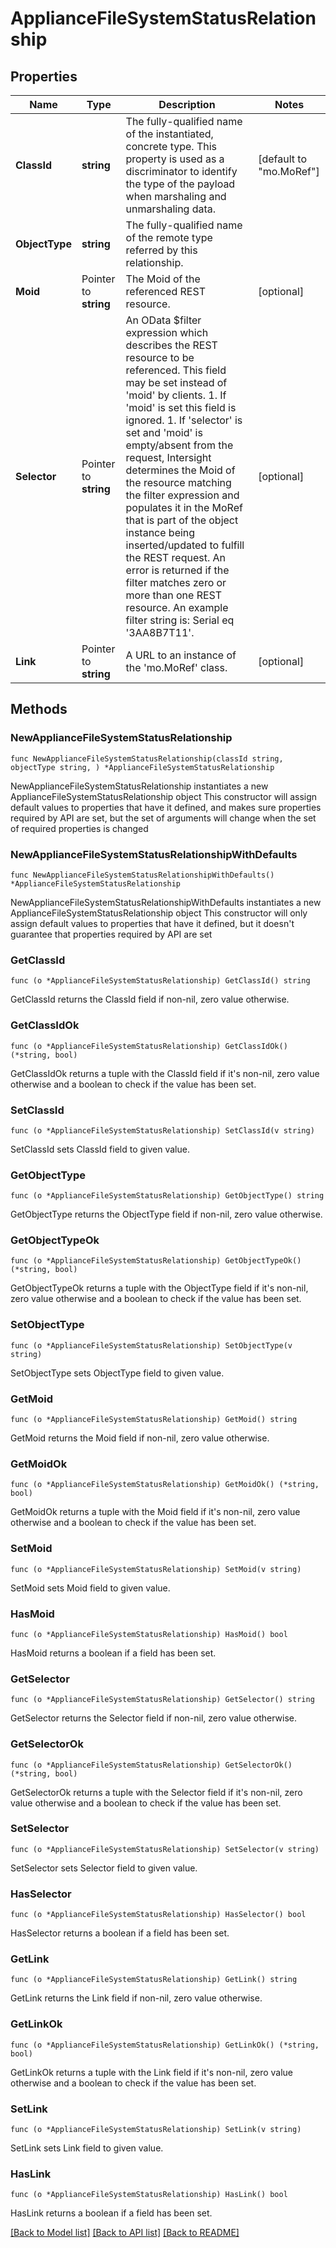 # ApplianceFileSystemStatusRelationship

## Properties

Name | Type | Description | Notes
------------ | ------------- | ------------- | -------------
**ClassId** | **string** | The fully-qualified name of the instantiated, concrete type. This property is used as a discriminator to identify the type of the payload when marshaling and unmarshaling data. | [default to "mo.MoRef"]
**ObjectType** | **string** | The fully-qualified name of the remote type referred by this relationship. | 
**Moid** | Pointer to **string** | The Moid of the referenced REST resource. | [optional] 
**Selector** | Pointer to **string** | An OData $filter expression which describes the REST resource to be referenced. This field may be set instead of &#39;moid&#39; by clients. 1. If &#39;moid&#39; is set this field is ignored. 1. If &#39;selector&#39; is set and &#39;moid&#39; is empty/absent from the request, Intersight determines the Moid of the resource matching the filter expression and populates it in the MoRef that is part of the object instance being inserted/updated to fulfill the REST request. An error is returned if the filter matches zero or more than one REST resource. An example filter string is: Serial eq &#39;3AA8B7T11&#39;. | [optional] 
**Link** | Pointer to **string** | A URL to an instance of the &#39;mo.MoRef&#39; class. | [optional] 

## Methods

### NewApplianceFileSystemStatusRelationship

`func NewApplianceFileSystemStatusRelationship(classId string, objectType string, ) *ApplianceFileSystemStatusRelationship`

NewApplianceFileSystemStatusRelationship instantiates a new ApplianceFileSystemStatusRelationship object
This constructor will assign default values to properties that have it defined,
and makes sure properties required by API are set, but the set of arguments
will change when the set of required properties is changed

### NewApplianceFileSystemStatusRelationshipWithDefaults

`func NewApplianceFileSystemStatusRelationshipWithDefaults() *ApplianceFileSystemStatusRelationship`

NewApplianceFileSystemStatusRelationshipWithDefaults instantiates a new ApplianceFileSystemStatusRelationship object
This constructor will only assign default values to properties that have it defined,
but it doesn't guarantee that properties required by API are set

### GetClassId

`func (o *ApplianceFileSystemStatusRelationship) GetClassId() string`

GetClassId returns the ClassId field if non-nil, zero value otherwise.

### GetClassIdOk

`func (o *ApplianceFileSystemStatusRelationship) GetClassIdOk() (*string, bool)`

GetClassIdOk returns a tuple with the ClassId field if it's non-nil, zero value otherwise
and a boolean to check if the value has been set.

### SetClassId

`func (o *ApplianceFileSystemStatusRelationship) SetClassId(v string)`

SetClassId sets ClassId field to given value.


### GetObjectType

`func (o *ApplianceFileSystemStatusRelationship) GetObjectType() string`

GetObjectType returns the ObjectType field if non-nil, zero value otherwise.

### GetObjectTypeOk

`func (o *ApplianceFileSystemStatusRelationship) GetObjectTypeOk() (*string, bool)`

GetObjectTypeOk returns a tuple with the ObjectType field if it's non-nil, zero value otherwise
and a boolean to check if the value has been set.

### SetObjectType

`func (o *ApplianceFileSystemStatusRelationship) SetObjectType(v string)`

SetObjectType sets ObjectType field to given value.


### GetMoid

`func (o *ApplianceFileSystemStatusRelationship) GetMoid() string`

GetMoid returns the Moid field if non-nil, zero value otherwise.

### GetMoidOk

`func (o *ApplianceFileSystemStatusRelationship) GetMoidOk() (*string, bool)`

GetMoidOk returns a tuple with the Moid field if it's non-nil, zero value otherwise
and a boolean to check if the value has been set.

### SetMoid

`func (o *ApplianceFileSystemStatusRelationship) SetMoid(v string)`

SetMoid sets Moid field to given value.

### HasMoid

`func (o *ApplianceFileSystemStatusRelationship) HasMoid() bool`

HasMoid returns a boolean if a field has been set.

### GetSelector

`func (o *ApplianceFileSystemStatusRelationship) GetSelector() string`

GetSelector returns the Selector field if non-nil, zero value otherwise.

### GetSelectorOk

`func (o *ApplianceFileSystemStatusRelationship) GetSelectorOk() (*string, bool)`

GetSelectorOk returns a tuple with the Selector field if it's non-nil, zero value otherwise
and a boolean to check if the value has been set.

### SetSelector

`func (o *ApplianceFileSystemStatusRelationship) SetSelector(v string)`

SetSelector sets Selector field to given value.

### HasSelector

`func (o *ApplianceFileSystemStatusRelationship) HasSelector() bool`

HasSelector returns a boolean if a field has been set.

### GetLink

`func (o *ApplianceFileSystemStatusRelationship) GetLink() string`

GetLink returns the Link field if non-nil, zero value otherwise.

### GetLinkOk

`func (o *ApplianceFileSystemStatusRelationship) GetLinkOk() (*string, bool)`

GetLinkOk returns a tuple with the Link field if it's non-nil, zero value otherwise
and a boolean to check if the value has been set.

### SetLink

`func (o *ApplianceFileSystemStatusRelationship) SetLink(v string)`

SetLink sets Link field to given value.

### HasLink

`func (o *ApplianceFileSystemStatusRelationship) HasLink() bool`

HasLink returns a boolean if a field has been set.


[[Back to Model list]](../README.md#documentation-for-models) [[Back to API list]](../README.md#documentation-for-api-endpoints) [[Back to README]](../README.md)


